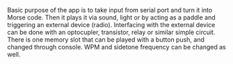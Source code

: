 Basic purpose of the app is to take input from serial port and turn it into Morse code.
Then it plays it via sound, light or by acting as a paddle and triggering an external device (radio).
Interfacing with the external device can be done with an optocupler, transistor, relay or similar simple circuit.
There is one memory slot that can be played with a button push, and changed through console.
WPM and sidetone frequency can be changed as well.
